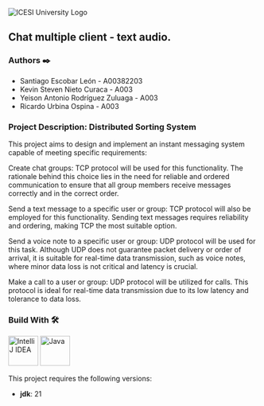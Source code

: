 ![ICESI University Logo](https://www.icesi.edu.co/launiversidad/images/La_universidad/logo_icesi.png)

## Chat multiple client - text audio.

### **Authors** ✒️

- Santiago Escobar León - A00382203
- Kevin Steven Nieto Curaca - A003
- Yeison Antonio Rodríguez Zuluaga - A003
- Ricardo Urbina Ospina - A003

### **Project Description: Distributed Sorting System**

This project aims to design and implement an instant messaging system capable of meeting specific requirements:

Create chat groups: TCP protocol will be used for this functionality. The rationale behind this choice lies in the need for reliable and ordered communication to ensure that all group members receive messages correctly and in the correct order.

Send a text message to a specific user or group: TCP protocol will also be employed for this functionality. Sending text messages requires reliability and ordering, making TCP the most suitable option.

Send a voice note to a specific user or group: UDP protocol will be used for this task. Although UDP does not guarantee packet delivery or order of arrival, it is suitable for real-time data transmission, such as voice notes, where minor data loss is not critical and latency is crucial.

Make a call to a user or group: UDP protocol will be utilized for calls. This protocol is ideal for real-time data transmission due to its low latency and tolerance to data loss.
### **Build With** 🛠️

<div style="text-align: left">
    <p>
        <a href="https://www.jetbrains.com/idea/" target="_blank"> <img alt="IntelliJ IDEA" src="https://cdn.svgporn.com/logos/intellij-idea.svg" height="60" width = "60"></a>
        <a href="https://www.java.com/" target="_blank"> <img alt="Java" src="https://cdn.svgporn.com/logos/java.svg" height="60" width = "60"></a>
    </p>
</div>

This project requires the following versions:

- **jdk**: 21

